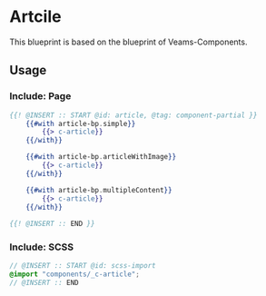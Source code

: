 # Artcile

This blueprint is based on the blueprint of Veams-Components.

## Usage

### Include: Page

``` hbs
{{! @INSERT :: START @id: article, @tag: component-partial }}
	{{#with article-bp.simple}}
		{{> c-article}}
	{{/with}}

	{{#with article-bp.articleWithImage}}
		{{> c-article}}
	{{/with}}

	{{#with article-bp.multipleContent}}
		{{> c-article}}
	{{/with}}
	
{{! @INSERT :: END }}
```

### Include: SCSS

``` scss
// @INSERT :: START @id: scss-import
@import "components/_c-article";
// @INSERT :: END
```
